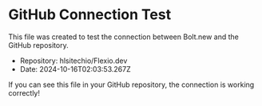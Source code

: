 # GitHub Connection Test

This file was created to test the connection between Bolt.new and the GitHub repository.

- Repository: hlsitechio/Flexio.dev
- Date: 2024-10-16T02:03:53.267Z

If you can see this file in your GitHub repository, the connection is working correctly!